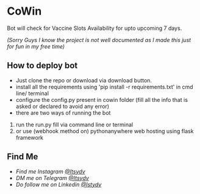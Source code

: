 # CoWin
Bot will check for Vaccine Slots Availability for upto upcoming 7 days.

*(Sorry Guys I know the project is not well documented as I made this just for fun in my free time)*

## How to deploy bot
- Just clone the repo or download via download button.
- install all the requirements using 'pip install -r requirements.txt' in cmd line/ terminal
- configure the config.py present in cowin folder (fill all the info that is asked or declared to avoid any error)
- there are two ways of running the bot
 1. run the run.py fill via command line or terminal
 2. or use (webhook method on) pythonanywhere web hosting using flask framework

## Find Me
- *Find me Instagram [@Itsydv](https://www.instagram.com/itsydv)*
- *DM me on Telegram [@Itsydv](https://www.t.me/itsydv)*
- *Do follow me on Linkedin [@Istydv](https://www.linkedin.com/in/istydv)*
